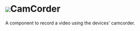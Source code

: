 # ![](/assets/touchcolor.png)CamCorder

A component to record a video using the devices' camcorder.
